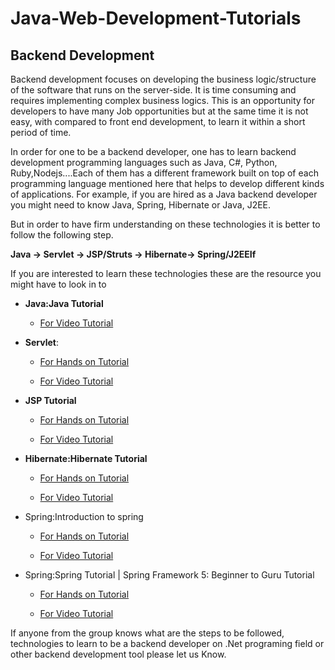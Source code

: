 # Java-Web-Development-Tutorials

## **Backend Development**

Backend development focuses on developing the business logic/structure of the software that runs on the server-side. It is time consuming and requires implementing complex business logics. This is an opportunity for developers to have many Job opportunities but at the same time it is not easy, with compared to front end development, to learn it within a short period of time. 

In order for one to be a backend developer, one has to learn backend development programming languages such as Java, C#, Python, Ruby,Nodejs....Each of them has a different framework built on top of each programming language mentioned here that helps to develop different kinds of applications. For example, if you are hired as a Java backend developer you might need to know Java, Spring, Hibernate or Java, J2EE. 

But in order to have firm understanding on these technologies it is better to follow the following step. 

   **Java -> Servlet -> JSP/Struts -> Hibernate-> Spring/J2EEIf**       

If you are interested to learn these technologies these are the resource you might have to look in to

* **Java:Java Tutorial** 
    * [For Video Tutorial](https://github.com/ethioclicks/Java-Web-Development-Tutorials/blob/main/JavaServlet.md)

* **Servlet**: 

   * [For Hands on Tutorial](https://github.com/ethioclicks/Java-Web-Development-Tutorials/blob/main/JavaServlet.md)

   * [For Video Tutorial](https://www.youtube.com/watch?v=FYe-keLCCG8&list=PLfUANuySIYNNkjgCHEFYbcND_ilAmf1it)


* **JSP Tutorial**
   * [For Hands on Tutorial](https://github.com/ethioclicks/Java-Web-Development-Tutorials/blob/main/Introduction_to_JSP.md)

   * [For Video Tutorial](https://www.youtube.com/watch?v=65VOvRu1v2g&list=PLfUANuySIYNMFFWkjqqd6toygvbVTfwyU)

* **Hibernate:Hibernate Tutorial**
    * [For Hands on Tutorial](https://github.com/ethioclicks/Java-Web-Development-Tutorials/blob/main/Hibernate.md)

   * [For Video Tutorial](https://www.youtube.com/watch?v=Jf0mAD3mbiw&list=PLfUANuySIYNO7dmckkcSOQY1PepmwdssE)

* Spring:Introduction to spring 

   * [For Hands on Tutorial](https://github.com/ethioclicks/Java-Web-Development-Tutorials/blob/main/Introduction_To_Spring_Framework.md)

   * [For Video Tutorial](https://www.youtube.com/watch?v=xdDc1F1nVhQ&list=PLfUANuySIYNP3rw-EuN_Onmmnx0V60wfW)

* Spring:Spring Tutorial | Spring Framework 5: Beginner to Guru Tutorial

   * [For Hands on Tutorial](https://github.com/ethioclicks/Java-Web-Development-Tutorials/blob/main/Spring.md)

   * [For Video Tutorial]()

If anyone from the group knows what are the steps to be followed, technologies to learn to be a backend developer on .Net programing field or other backend development tool please let us Know.